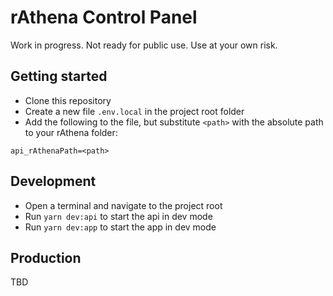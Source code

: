 # rAthena Control Panel

Work in progress. Not ready for public use. Use at your own risk.

## Getting started

- Clone this repository
- Create a new file `.env.local` in the project root folder
- Add the following to the file, but substitute `<path>` with the absolute path to your rAthena folder:

```
api_rAthenaPath=<path>
```

## Development

- Open a terminal and navigate to the project root
- Run `yarn dev:api` to start the api in dev mode
- Run `yarn dev:app` to start the app in dev mode

## Production

TBD

